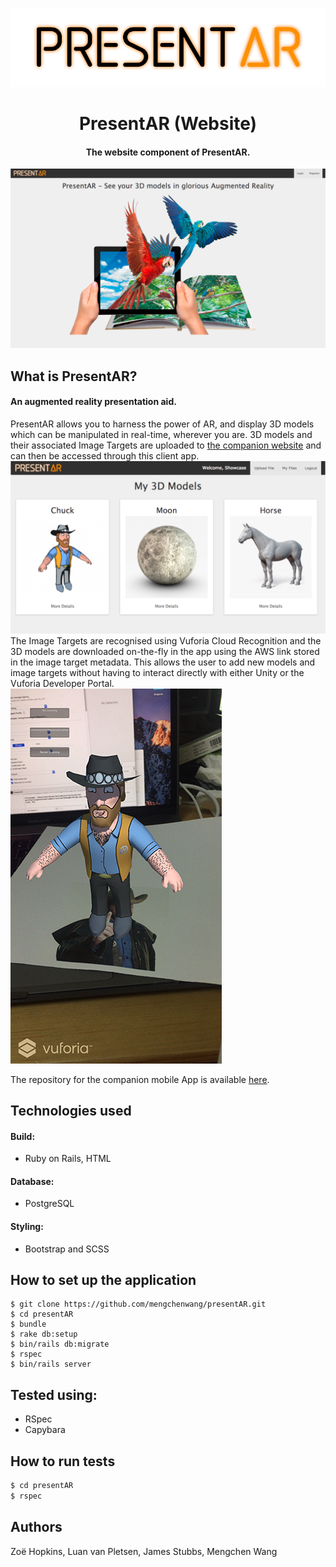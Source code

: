 
![logo](app/assets/images/logo_black.png)

  
<h1 align="center">
  PresentAR (Website)
</h1>

<h4 align="center">The website component of PresentAR.</h4>

![screenshot](app/assets/images/screenshot_home.png)

What is PresentAR?
----
#### An augmented reality presentation aid.   
PresentAR allows you to harness the power of AR, and display 3D models which can be manipulated in real-time, wherever you are. 3D models and their associated Image Targets are uploaded to [the companion website](https://presentar.herokuapp.com/) and can then be accessed through this client app. 
![screenshot](app/assets/images/screenshot_models.png)
The Image Targets are recognised using Vuforia Cloud Recognition and the 3D models are downloaded on-the-fly in the app using the AWS link stored in the image target metadata. This allows the user to add new models and image targets without having to interact directly with either Unity or the Vuforia Developer Portal.
![screenshot](app/assets/images/chuck_ar.png)

The repository for the companion mobile App is available [here](https://github.com/mengchenwang/presentAR-client).

Technologies used
----
#### Build:
- Ruby on Rails, HTML
#### Database:
- PostgreSQL
#### Styling:
- Bootstrap and SCSS

How to set up the application
----
```
$ git clone https://github.com/mengchenwang/presentAR.git
$ cd presentAR
$ bundle
$ rake db:setup
$ bin/rails db:migrate
$ rspec
$ bin/rails server
```
Tested using:
----
- RSpec
- Capybara

How to run tests
----
```sh
$ cd presentAR
$ rspec
```

Authors
----
Zoë Hopkins, Luan van Pletsen, James Stubbs, Mengchen Wang
